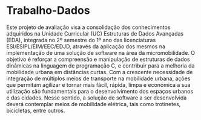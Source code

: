 # Trabalho-Dados
Este projeto de avaliação visa a consolidação dos conhecimentos adquiridos na Unidade Curricular (UC) Estruturas de Dados Avançadas (EDA), integrada no 2º semestre do 1º ano das licenciaturas ESI/ESIPL/EIM/EEC/EDJD, através da aplicação dos mesmos na implementação de uma solução de software na área da micromobilidade. O objetivo é reforçar a compreensão e manipulação de estruturas de dados dinâmicas na linguagem de programação C, e contribuir para a melhoria da mobilidade urbana em distâncias curtas. Com a crescente necessidade de integração de múltiplos meios de transporte na mobilidade urbana, ações que permitam agilizar e tornar mais fácil, rápida, limpa e económica a sua utilização são fundamentais para o desenvolvimento dos espaços urbanos e das cidades. Nesse sentido, a solução de software a ser desenvolvida deverá contemplar meios de mobilidade elétrica, tais como trotinetes, bicicletas, entre outros.

